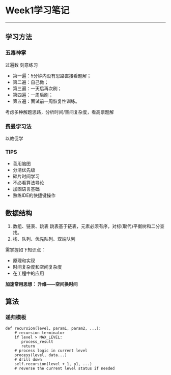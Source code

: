 ﻿# Week1学习笔记

---
## 学习方法

### 五毒神掌

过遍数 刻意练习

 - 第一遍：5分钟内没有思路直接看题解； 
 - 第二遍：自己做； 
 - 第三遍：一天后再次刷；
 - 第四遍：一周后刷； 
 - 第五遍：面试前一周恢复性训练。

考虑多种解题思路，分析时间/空间复杂度，看高票题解

### 费曼学习法

以教促学

### TIPS

 - 善用脑图
 - 分清优先级
 - 碎片时间学习
 - 不必看算法导论
 - 加固语言基础
 - 熟练IDE的快捷键操作

## 数据结构

 1. 数组、链表、跳表
 跳表基于链表，元素必须有序，对标(取代)平衡树和二分查找。
 2. 栈、队列、优先队列、双端队列

需掌握如下知识点：

 - 原理和实现
 - 时间复杂度和空间复杂度
 - 在工程中的应用

**加速常用思想：
升维——空间换时间**

## 算法

### 递归模板

    def recursion(level, param1, param2, ...):
        # recursion terminator
        if level > MAX_LEVEL:
    	   process_result
    	   return
        # process logic in current level
        process(level, data...)
        # drill down
        self.recursion(level + 1, p1, ...)
        # reverse the current level status if needed




